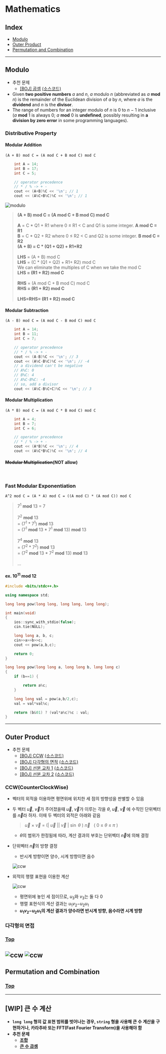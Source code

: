 # Mathematics
## Index
* [Modulo](#modulo)
* [Outer Product](#outer-product)
* [Permutation and Combination](#permutation-and-combination)
---

## Modulo
* 추천 문제
    * [[BOJ] 곱셈](https://www.acmicpc.net/problem/1629) [(소스코드)](./modulo/mul.cpp)
* Given <b>two positive numbers</b> <i>a</i> and <i>n</i>, <i>a</i> modulo <i>n</i> (abbreviated as <i>a</i> <b>mod</b> <i>n</i>) is the remainder of the Euclidean division of <i>a</i> by <i>n</i>, where <i>a</i> is the <b>dividend</b> and <i>n</i> is the <b>divisor</b>. 
* The range of numbers for an integer modulo of <i>n</i> is 0 to <i>n</i> − 1 inclusive (<i>a</i> <b>mod</b> 1 is always 0; <i>a</i> <b>mod</b> 0 is <b>undefined</b>, possibly resulting in <b>a division by zero error</b> in some programming languages).

### Distributive Property
#### Modular Addition 
`(A + B) mod C = (A mod C + B mod C) mod C`
```c++
    int A = 14;
    int B = 17;
    int C = 5;

    // operator precedence
    // * / % -> + -
    cout << (A+B)%C << '\n'; // 1
    cout << (A%C+B%C)%C << '\n'; // 1
```
![modulo](./modulo/img/1.jpg)
><b>(A + B) mod C = (A mod C + B mod C) mod C</b><br><br>
<b>A</b> = C * Q1 + R1 where 0 ≤ R1 < C and Q1 is some integer. <b>A mod C = R1</b><br>
<b>B</b> = C * Q2 + R2 where 0 ≤ R2 < C and Q2 is some integer. <b>B mod C = R2</b><br>
<b>(A + B) = C * (Q1 + Q2) + R1+R2</b><br><br>
<b>LHS</b> = (A + B) mod C<br>
<b>LHS</b> = (C * (Q1 + Q2) + R1+ R2) mod C<br>
We can eliminate the multiples of C when we take the mod C<br>
<b>LHS = (R1 + R2) mod C</b><br><br>
<b>RHS</b> = (A mod C + B mod C) mod C<br>
<b>RHS = (R1 + R2) mod C</b><br><br>
<b>LHS=RHS= (R1 + R2) mod C</b>

#### Modular Subtraction
`(A - B) mod C = (A mod C - B mod C) mod C`
```c++
    int A = 14;
    int B = 11;
    int C = 7;

    // operator precedence
    // * / % -> + -
    cout << (A-B)%C << '\n'; // 3 
    cout << (A%C-B%C)%C << '\n'; // -4
    // a dividend can't be negative
    // A%C: 0
    // B%C: 4
    // A%C-B%C: -4
    // so, add a divisor
    cout << (A%C-B%C+C)%C << '\n'; // 3
```

#### Modular Multiplication
`(A * B) mod C = (A mod C * B mod C) mod C`
```c++
    int A = 4;
    int B = 7;
    int C = 6;

    // operator precedence
    // * / % -> + -
    cout << (A*B)%C << '\n'; // 4
    cout << (A%C*B%C)%C << '\n'; // 4
```

#### ~~Modular Multiplication~~(NOT allow)
<br>

### Fast Modular Exponentiation
`A^2 mod C = (A * A) mod C = ((A mod C) * (A mod C)) mod C`
>7<sup>1</sup> <b>mod</b> 13 = 7<br><br>
7<sup>2</sup> <b>mod</b> 13<br>
= (7<sup>1</sup> * 7<sup>1</sup>) <b>mod</b> 13<br>
= (7<sup>1</sup> <b>mod</b> 13 * 7<sup>1</sup> <b>mod</b> 13) <b>mod</b> 13<br><br>
7<sup>4</sup> <b>mod</b> 13<br>
= (7<sup>2</sup> * 7<sup>2</sup>) <b>mod</b> 13<br>
= (7<sup>2</sup> <b>mod</b> 13 * 7<sup>2</sup> <b>mod</b> 13) <b>mod</b> 13<br><br>
...

#### ex. 10<sup>11</sup> <b>mod</b> 12
```c++
#include <bits/stdc++.h>

using namespace std;

long long pow(long long, long long, long long);

int main(void)
{
    ios::sync_with_stdio(false);
    cin.tie(NULL);

    long long a, b, c;
    cin>>a>>b>>c;
    cout << pow(a,b,c);

    return 0;
}

long long pow(long long a, long long b, long long c)
{
    if (b==1) {

        return a%c;
    }

    long long val = pow(a,b/2,c);
    val = val*val%c;

    return (b&01) ? (val*a%c)%c : val;
}
```
---

## Outer Product
* 추천 문제
    * [[BOJ] CCW](https://www.acmicpc.net/problem/11758) [(소스코드)](./ccw/ccw.cpp)
    * [[BOJ] 다각형의 면적](https://www.acmicpc.net/problem/2166) [(소스코드)](./src/polygon.cpp)
    * [[BOJ] 선분 교차 1](https://www.acmicpc.net/problem/17386) [(소스코드)](./src/line1.cpp)
    * [[BOJ] 선분 교차 2](https://www.acmicpc.net/problem/17387) [(소스코드)](./src/line2.cpp)

### CCW(CounterClockWise)
* 벡터의 외적을 이용하면 평면위에 위치한 세 점의 방향성을 판별할 수 있음
* 두 벡터 $\overrightarrow{u}$, $\overrightarrow{v}$가 주어졌을때 $\overrightarrow{u}$, $\overrightarrow{v}$가 이루는 각을 $\theta$, $\overrightarrow{u}$, $\overrightarrow{v}$ 에 수직인 단위벡터를 $\overrightarrow{n}$라 하자. 이때 두 벡터의 외적은 아래와 같음
    > $\overrightarrow{u}$ $\times$ $\overrightarrow{v}$ = (| $\overrightarrow{u}$ || $\overrightarrow{v}$ | $\sin$ $\theta$ ) $\overrightarrow{n}$ &nbsp;&nbsp;( 0 ≤ $\theta$ ≤ $\pi$ )
    * $\theta$의 범위가 한정됨에 따라, 계산 결과의 부호는 단위벡터 $\overrightarrow{n}$에 의해 결정

* 단위벡터 $\overrightarrow{n}$의 방향 결정
    * 반시계 방향이면 양수, 시계 방향이면 음수

    ![ccw](./ccw/img/1.png)

* 외적의 행렬 표현을 이용한 계산

    ![ccw](./ccw/img/2.jpeg)

    * 평면위에 놓인 세 점이므로, <i>u</i><sub>3</sub>와 <i>v</i><sub>3</sub>는 둘 다 0
    * 행렬 표현식의 계산 결과는 <i>u</i><sub>1</sub><i>v</i><sub>2</sub>−<i>u</i><sub>2</sub><i>u</i><sub>1</sub>
    * <b><i>u</i><sub>1</sub><i>v</i><sub>2</sub>−<i>u</i><sub>2</sub><i>u</i><sub>1</sub><b>의 계산 결과가 양수라면 반시계 방향, 음수라면 시계 방향</b>


### 다각형의 면접

### [Top](#index)
![ccw](./ccw/img/3.png)
![ccw](./ccw/img/4.png)
---
## Permutation and Combination

### [Top](#index)
---


## [WIP] 큰 수 계산
* `long long` 형의 값 표현 범위를 벗어나는 경우, `string` 형을 사용해 큰 수 계산을 구현하거나, 카라추바 또는 FFT(Fast Fourier Transform)을 사용해야 함
* 추천 문제
    * [조합](https://www.acmicpc.net/problem/2407)
    * [큰 수 곱셈](https://www.acmicpc.net/problem/13277)
